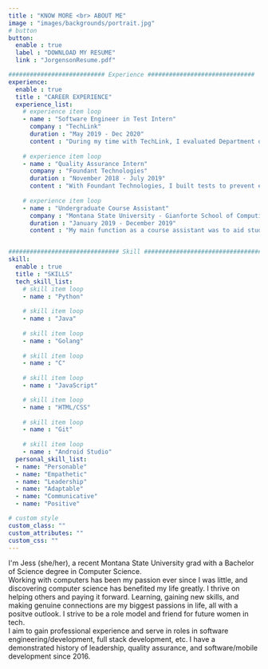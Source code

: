 ```yaml
---
title : "KNOW MORE <br> ABOUT ME"
image : "images/backgrounds/portrait.jpg"
# button
button:
  enable : true
  label : "DOWNLOAD MY RESUME"
  link : "JorgensonResume.pdf"

########################### Experience ##############################
experience:
  enable : true
  title : "CAREER EXPERIENCE"
  experience_list:
    # experience item loop
    - name : "Software Engineer in Test Intern"
      company : "TechLink"
      duration : "May 2019 - Dec 2020"
      content : "During my time with TechLink, I evaluated Department of Defense software and developed the tools and methodologies necessary to ensure quality software. I developed custom tests for conducting quality assurance analysis on both web-based and desktop-based software. I participated as a team member and individually to solve problems using C#, XML, Selenium, Cucumber/Gherkin, Cypress.io, and Visual Studio."
      
    # experience item loop
    - name : "Quality Assurance Intern"
      company : "Foundant Technologies"
      duration : "November 2018 - July 2019"
      content : "With Foundant Technologies, I built tests to prevent errors and defects in software before being delivered to clients using Ghost Inspector and XPath. I identified and reporduced issues indivudually or with the testing and client services teams. I was glad to work with clients to identify and solve software issues, all in a friendly, positive manner."
      
    # experience item loop
    - name : "Undergraduate Course Assistant"
      company : "Montana State University - Gianforte School of Computing"
      duration : "January 2019 - December 2019"
      content : "My main function as a course assistant was to aid students in understanding core computing concepts using Python. I guided many students to break down complex and seemingly impossible problems into smaller, more manageable parts. I am most proud of the fact I encouraged an atmosphere for students to freely ask questions, and I strove to provide helpful responses."


############################### Skill #################################
skill:
  enable : true
  title : "SKILLS"
  tech_skill_list:
    # skill item loop
    - name : "Python"
      
    # skill item loop
    - name : "Java"
      
    # skill item loop
    - name : "Golang"
      
    # skill item loop
    - name : "C"
      
    # skill item loop
    - name : "JavaScript"   

    # skill item loop
    - name : "HTML/CSS"
          
    # skill item loop
    - name : "Git"
          
    # skill item loop
    - name : "Android Studio"
  personal_skill_list:
  - name: "Personable"
  - name: "Empathetic"
  - name: "Leadership"
  - name: "Adaptable"
  - name: "Communicative"
  - name: "Positive"

# custom style
custom_class: "" 
custom_attributes: "" 
custom_css: ""
---
```


I'm Jess (she/her), a recent Montana State University grad with a Bachelor of Science degree in Computer Science.<br>
Working with computers has been my passion ever since I was little, and discovering computer science has benefited my life greatly. I thrive on helping others and paying it forward. Learning, gaining new skills, and making genuine connections are my biggest passions in life, all with a positve outlook. I strive to be a role model and friend for future women in tech.<br>
I aim to gain professional experience and serve in roles in software engineering/development, full stack development, etc. I have a demonstrated history of leadership, quality assurance, and software/mobile development since 2016.